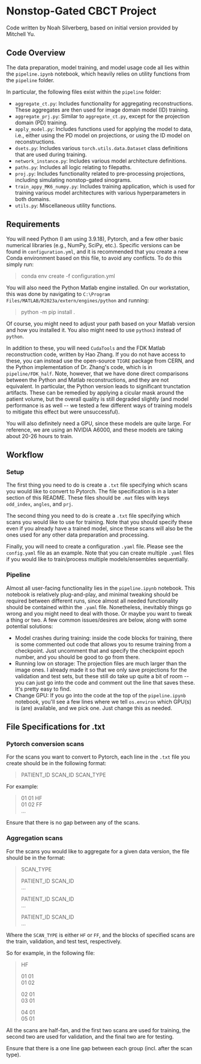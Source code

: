 # Nonstop-Gated CBCT Project

Code written by Noah Silverberg, based on initial version provided by Mitchell Yu.

## Code Overview

The data preparation, model training, and model usage code all lies within the ``pipeline.ipynb`` notebook, which heavily relies on utility functions from the ``pipeline`` folder.

In particular, the following files exist within the ``pipeline`` folder:
* ``aggregate_ct.py``: Includes functionality for aggregating reconstructions. These aggregates are then used for image domain model (ID) training.
* ``aggregate_prj.py``: Similar to ``aggregate_ct.py``,  except for the projection domain (PD) training.
* ``apply_model.py``: Includes functions used for applying the model to data, i.e., either using the PD model on projections, or using the ID model on reconstructions.
* ``dsets.py``: Includes various ``torch.utils.data.Dataset`` class definitions that are used during training.
* ``network_instance.py``: Includes various model architecture definitions.
* ``paths.py``: Includes all logic relating to filepaths.
* ``proj.py``: Includes functionality related to pre-processing projections, including simulating nonstop-gated sinograms.
* ``train_appy_MK6_numpy.py``: Includes training application, which is used for training various model architectures with various hyperparameters in both domains.
* ``utils.py``: Miscellaneous utility functions.

## Requirements

You will need Python (I am using 3.9.18), Pytorch, and a few other basic numerical libraries (e.g., NumPy, SciPy, etc.). Specific versions can be found in ``configuration.yml``, and it is recommended that you create a new Conda environment  based on this file, to avoid any conflicts. To do this simply run:
> conda env create -f configuration.yml

You will also need the Python Matlab engine installed. On our workstation, this was done by navigating to ``C:\Program Files/MATLAB/R2023a/extern/engines/python`` and running:
> python -m pip install .

Of course, you might need to adjust your path based on your Matlab version and how you installed it. You also might need to use ``python3`` instead of ``python``.

In addition to these, you will need ``CudaTools`` and the FDK Matlab reconstruction code, written by Hao Zhang. If you do not have access to these, you can instead use the open-source ``TIGRE`` package from CERN, and the Python implementation of Dr. Zhang's code, which is in ``pipeline/FDK_half``. Note, however, that we have done direct comparisons between the Python and Matlab reconstructions, and they are not equivalent. In particular, the Python version leads to significant trunctation artifacts. These can be remedied by applying a cicular mask around the patient volume, but the overall quality is still degraded slightly (and model performance is as well -- we tested a few different ways of training models to mitigate this effect but were unsuccessful).

You will also definitely need a GPU, since these models are quite large. For reference, we are using an NVIDIA A6000, and these models are taking about 20-26 hours to train.

## Workflow

### Setup

The first thing you need to do is create a ``.txt`` file specifying which scans you would like to convert to Pytorch. The file specification is in a later section of this README. These files should be ``.mat`` files with keys ``odd_index``, ``angles``, and ``prj``.

The second thing you need to do is create a ``.txt`` file specifying which scans you would like to use for training. Note that you should specify these even if you already have a trained model, since these scans will also be the ones used for any other data preparation and processing.

Finally, you will need to create a configuration ``.yaml`` file. Please see the ``config.yaml`` file as an example. Note that you can create multiple ``.yaml`` files if you would like to train/process multiple models/ensembles sequentially.

### Pipeline

Almost all user-facing functionality lies in the ``pipeline.ipynb`` notebook. This notebook is relatively plug-and-play, and minimal tweaking should be required between different runs, since almost all needed functionality should be contained within the ``.yaml`` file. Nonetheless, inevitably things go wrong and you might need to deal with those. Or maybe you want to tweak a thing or two. A few common issues/desires are below, along with some potential solutions:
* Model crashes during training: inside the code blocks for training, there is some commented out code that allows you to resume training from a checkpoint. Just uncomment that and specify the checkpoint epoch number, and you should be good to go from there.
* Running low on storage: The projection files are much larger than the image ones. I already made it so that we only save projections for the validation and test sets, but these still do take up quite a bit of room -- you can just go into the code and comment out the line that saves these. It's pretty easy to find.
* Change GPU: If you go into the code at the top of the ``pipeline.ipynb`` notebook, you'll see a few lines where we tell ``os.environ`` which GPU(s) is (are) available, and we pick one. Just change this as needed.

## File Specifications for .txt

### Pytorch conversion scans

For the scans you want to convert to Pytorch, each line in the ``.txt`` file you create should be in the following format:
> PATIENT_ID SCAN_ID SCAN_TYPE

For example:
> 01 01 HF  
> 01 02 FF  
> ...

Ensure that there is no gap between any of the scans.

### Aggregation scans

For the scans you would like to aggregate for a given data version, the file should be in the format:
> SCAN_TYPE  
>  
> PATIENT_ID SCAN_ID  
> ...
>  
> PATIENT_ID SCAN_ID  
> ...  
>   
> PATIENT_ID SCAN_ID  
> ...

Where the ``SCAN_TYPE`` is either ``HF`` or ``FF``, and the blocks of specified scans are the train, validation, and test test, respectively.

So for example, in the following file:
> HF  
>  
> 01 01  
> 01 02  
>  
> 02 01  
> 03 01  
>   
> 04 01  
> 05 01

All the scans are half-fan, and the first two scans are used for training, the second two are used for validation, and the final two are for testing.

Ensure that there is a one line gap between each group (incl. after the scan type).